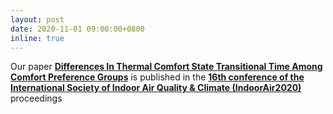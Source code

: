 ```yaml
---
layout: post
date: 2020-11-01 09:00:00+0800
inline: true
---
```


Our paper [**Differences In Thermal Comfort State Transitional Time Among Comfort Preference Groups**](https://github.com/buds-lab/diff-transitional-thermal-comfort) is published in the [**16th conference of the International Society of Indoor Air Quality & Climate (IndoorAir2020)**](http://indoorair2020.org/) proceedings
